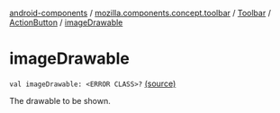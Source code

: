 [android-components](../../../index.md) / [mozilla.components.concept.toolbar](../../index.md) / [Toolbar](../index.md) / [ActionButton](index.md) / [imageDrawable](./image-drawable.md)

# imageDrawable

`val imageDrawable: <ERROR CLASS>?` [(source)](https://github.com/mozilla-mobile/android-components/blob/master/components/concept/toolbar/src/main/java/mozilla/components/concept/toolbar/Toolbar.kt#L187)

The drawable to be shown.

